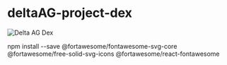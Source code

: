 # deltaAG-project-dex

![Delta AG Dex](https://user-images.githubusercontent.com/108378047/230555930-79f26edf-a838-4008-84ad-42e57a8c18d8.png)

npm install --save @fortawesome/fontawesome-svg-core @fortawesome/free-solid-svg-icons @fortawesome/react-fontawesome
